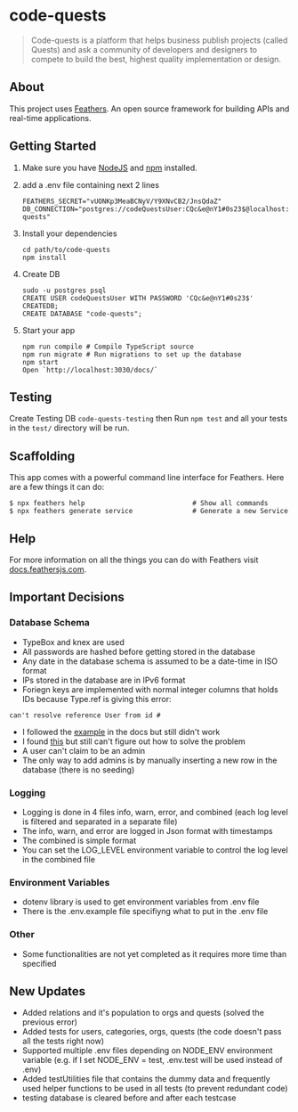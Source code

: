 # code-quests

> Code-quests is a platform that helps business publish projects (called Quests) and ask a community of developers and designers to compete to build the best, highest quality implementation or design.

## About

This project uses [Feathers](http://feathersjs.com). An open source framework for building APIs and real-time applications.

## Getting Started

1. Make sure you have [NodeJS](https://nodejs.org/) and [npm](https://www.npmjs.com/) installed.
2. add a .env file containing next 2 lines

   ```
   FEATHERS_SECRET="vUONKp3MeaBCNyV/Y9XNvCB2/JnsQdaZ"
   DB_CONNECTION="postgres://codeQuestsUser:CQc&e@nY1#0s23$@localhost:5432/code-quests"

4. Install your dependencies

    ```
    cd path/to/code-quests
    npm install

5. Create DB 

    ```
    sudo -u postgres psql
    CREATE USER codeQuestsUser WITH PASSWORD 'CQc&e@nY1#0s23$' CREATEDB;
    CREATE DATABASE "code-quests";

    ```


6. Start your app

    ```
    npm run compile # Compile TypeScript source
    npm run migrate # Run migrations to set up the database
    npm start
    Open `http://localhost:3030/docs/`

    ```

## Testing

Create Testing DB `code-quests-testing` then Run `npm test` and all your tests in the `test/` directory will be run.

## Scaffolding

This app comes with a powerful command line interface for Feathers. Here are a few things it can do:

```
$ npx feathers help                           # Show all commands
$ npx feathers generate service               # Generate a new Service
```

## Help

For more information on all the things you can do with Feathers visit [docs.feathersjs.com](http://docs.feathersjs.com).

## Important Decisions

### Database Schema

* TypeBox and knex are used
* All passwords are hashed before getting stored in the database
* Any date in the database schema is assumed to be a date-time in ISO format
* IPs stored in the database are in IPv6 format
* Foriegn keys are implemented with normal integer columns that holds IDs because Type.ref is giving this error:
```
can't resolve reference User from id #
```
* I followed the [example](https://feathersjs.com/guides/basics/schemas.html#handling-messages) in the docs but still didn't work
* I found [this](https://github.com/feathersjs/feathers/issues/2675) but still can't figure out how to solve the problem
* A user can't claim to be an admin
* The only way to add admins is by manually inserting a new row in the database (there is no seeding)

### Logging

* Logging is done in 4 files info, warn, error, and combined (each log level is filtered and separated in a separate file)
* The info, warn, and error are logged in Json format with timestamps
* The combined is simple format
* You can set the LOG_LEVEL environment variable to control the log level in the combined file

### Environment Variables

* dotenv library is used to get environment variables from .env file
* There is the .env.example file specifiyng what to put in the .env file

### Other

* Some functionalities are not yet completed as it requires more time than specified

## New Updates

* Added relations and it's population to orgs and quests (solved the previous error)
* Added tests for users, categories, orgs, quests (the code doesn't pass all the tests right now)
* Supported multiple .env files depending on NODE_ENV environment variable (e.g. if I set NODE_ENV = test, .env.test will be used instead of .env) 
* Added testUtilities file that contains the dummy data and frequently used helper functions to be used in all tests (to prevent redundant code)
* testing database is cleared before and after each testcase
